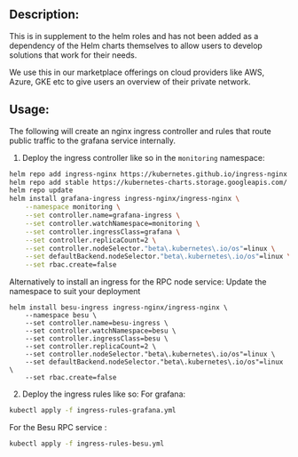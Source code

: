 
## Description:
This is in supplement to the helm roles and has not been added as a dependency of the Helm charts themselves to allow users to develop solutions that work for their needs.

We use this in our marketplace offerings on cloud providers like AWS, Azure, GKE etc to give users an overview of their private network.

## Usage:
The following will create an nginx ingress controller and rules that route public traffic to the grafana service internally.

1. Deploy the ingress controller like so in the `monitoring` namespace:
```bash
helm repo add ingress-nginx https://kubernetes.github.io/ingress-nginx
helm repo add stable https://kubernetes-charts.storage.googleapis.com/
helm repo update
helm install grafana-ingress ingress-nginx/ingress-nginx \
    --namespace monitoring \
    --set controller.name=grafana-ingress \
    --set controller.watchNamespace=monitoring \
    --set controller.ingressClass=grafana \
    --set controller.replicaCount=2 \
    --set controller.nodeSelector."beta\.kubernetes\.io/os"=linux \
    --set defaultBackend.nodeSelector."beta\.kubernetes\.io/os"=linux \
    --set rbac.create=false

```

Alternatively to install an ingress for the RPC node service:
Update the namespace to suit your deployment
```
helm install besu-ingress ingress-nginx/ingress-nginx \
    --namespace besu \
    --set controller.name=besu-ingress \
    --set controller.watchNamespace=besu \
    --set controller.ingressClass=besu \
    --set controller.replicaCount=2 \
    --set controller.nodeSelector."beta\.kubernetes\.io/os"=linux \
    --set defaultBackend.nodeSelector."beta\.kubernetes\.io/os"=linux \
    --set rbac.create=false

```

2. Deploy the ingress rules like so:
For grafana:

```bash
kubectl apply -f ingress-rules-grafana.yml
```
For the Besu RPC service :

```bash
kubectl apply -f ingress-rules-besu.yml
```


